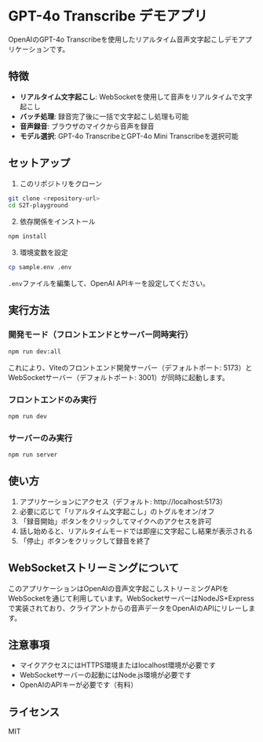 # GPT-4o Transcribe デモアプリ

OpenAIのGPT-4o Transcribeを使用したリアルタイム音声文字起こしデモアプリケーションです。

## 特徴

- **リアルタイム文字起こし**: WebSocketを使用して音声をリアルタイムで文字起こし
- **バッチ処理**: 録音完了後に一括で文字起こし処理も可能
- **音声録音**: ブラウザのマイクから音声を録音
- **モデル選択**: GPT-4o TranscribeとGPT-4o Mini Transcribeを選択可能

## セットアップ

1. このリポジトリをクローン
```bash
git clone <repository-url>
cd S2T-playground
```

2. 依存関係をインストール
```bash
npm install
```

3. 環境変数を設定
```bash
cp sample.env .env
```
`.env`ファイルを編集して、OpenAI APIキーを設定してください。

## 実行方法

### 開発モード（フロントエンドとサーバー同時実行）

```bash
npm run dev:all
```

これにより、Viteのフロントエンド開発サーバー（デフォルトポート: 5173）とWebSocketサーバー（デフォルトポート: 3001）が同時に起動します。

### フロントエンドのみ実行

```bash
npm run dev
```

### サーバーのみ実行

```bash
npm run server
```

## 使い方

1. アプリケーションにアクセス（デフォルト: http://localhost:5173）
2. 必要に応じて「リアルタイム文字起こし」のトグルをオン/オフ
3. 「録音開始」ボタンをクリックしてマイクへのアクセスを許可
4. 話し始めると、リアルタイムモードでは即座に文字起こし結果が表示される
5. 「停止」ボタンをクリックして録音を終了

## WebSocketストリーミングについて

このアプリケーションはOpenAIの音声文字起こしストリーミングAPIをWebSocketを通じて利用しています。WebSocketサーバーはNodeJS+Expressで実装されており、クライアントからの音声データをOpenAIのAPIにリレーします。

## 注意事項

- マイクアクセスにはHTTPS環境またはlocalhost環境が必要です
- WebSocketサーバーの起動にはNode.js環境が必要です
- OpenAIのAPIキーが必要です（有料）

## ライセンス

MIT